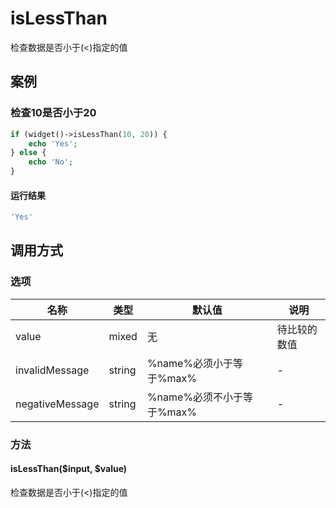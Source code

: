 isLessThan
==========

检查数据是否小于(<)指定的值

案例
----

### 检查10是否小于20

```php
if (widget()->isLessThan(10, 20)) {
    echo 'Yes';
} else {
    echo 'No';
}
```

#### 运行结果

```php
'Yes'
```

调用方式
--------

### 选项

名称              | 类型    | 默认值                             | 说明
------------------|---------|------------------------------------|------
value             | mixed   | 无                                 | 待比较的数值
invalidMessage    | string  | %name%必须小于等于%max%            | -
negativeMessage   | string  | %name%必须不小于等于%max%          | -

### 方法

#### isLessThan($input, $value)
检查数据是否小于(<)指定的值
